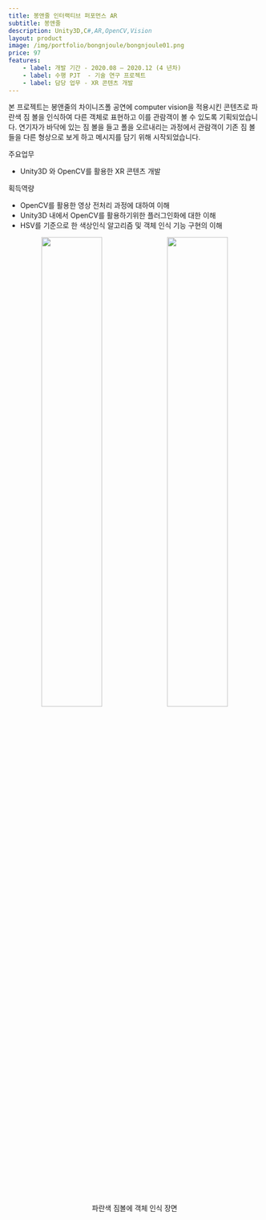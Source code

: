 ```yaml
---
title: 봉앤줄 인터랙티브 퍼포먼스 AR
subtitle: 봉앤줄
description: Unity3D,C#,AR,OpenCV,Vision
layout: product
image: /img/portfolio/bongnjoule/bongnjoule01.png
price: 97
features:
    - label: 개발 기간 - 2020.08 – 2020.12 (4 년차)  
    - label: 수행 PJT  - 기술 연구 프로젝트    
    - label: 담당 업무 - XR 콘텐츠 개발  
---
```


본 프로젝트는 봉앤줄의 차이니즈폴 공연에 computer vision을 적용시킨 콘텐츠로 파란색 짐 볼을 인식하여 다른 객체로 표현하고 이를 관람객이 볼 수 있도록 기획되었습니다. 연기자가 바닥에 있는 짐 볼을 들고 폴을 오르내리는 과정에서 관람객이 기존 짐 볼들을 다른 형상으로 보게 하고 메시지를 담기 위해 시작되었습니다.   

주요업무  
- Unity3D 와 OpenCV를 활용한 XR 콘텐츠 개발    
  
획득역량  
- OpenCV를 활용한 영상 전처리 과정에 대하여 이해  
- Unity3D 내에서 OpenCV를 활용하기위한 플러그인화에 대한 이해  
- HSV를 기준으로 한 색상인식 알고리즘 및 객체 인식 기능 구현의 이해   
  
<p align="center">
<img src="/img/portfolio/bongnjoule/bongnjoule01.gif" width="49%">
<img src="/img/portfolio/bongnjoule/bongnjoule02.gif" width="49%">
<figcaption align="center">파란색 짐볼에 객체 인식 장면</figcaption>
</p>
<br/>
 


